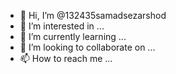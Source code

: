 - 👋 Hi, I’m @132435samadsezarshod
- 👀 I’m interested in ...
- 🌱 I’m currently learning ...
- 💞️ I’m looking to collaborate on ...
- 📫 How to reach me ...

<!---
132435samadsezarshod/132435samadsezarshod is a ✨ special ✨ repository because its `README.md` (this file) appears on your GitHub profile.
You can click the Preview link to take a look at your changes.
--->
